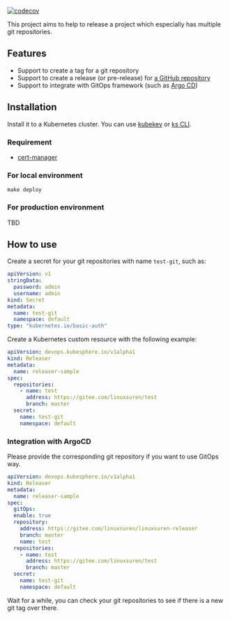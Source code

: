 [![codecov](https://codecov.io/gh/kubesphere-sigs/ks-releaser/branch/master/graph/badge.svg?token=p7KBgnuIxn)](https://codecov.io/gh/kubesphere-sigs/ks-releaser)

This project aims to help to release a project which especially has multiple git repositories.

## Features

* Support to create a tag for a git repository
* Support to create a release (or pre-release) for [a GitHub repository](docs/github.md)
* Support to integrate with GitOps framework (such as [Argo CD](https://github.com/argoproj/argo-cd))

## Installation

Install it to a Kubernetes cluster. You can use [kubekey](https://github.com/kubesphere/kubekey) or [ks CLI](https://github.com/kubesphere-sigs/ks).

### Requirement

* [cert-manager](docs/cert-manager.md)

### For local environment

```shell
make deploy
```

### For production environment

TBD

## How to use

Create a secret for your git repositories with name `test-git`, such as:
```yaml
apiVersion: v1
stringData:
  password: admin
  username: admin
kind: Secret
metadata:
  name: test-git
  namespace: default
type: "kubernetes.io/basic-auth"
```

Create a Kubernetes custom resource with the following example:
```yaml
apiVersion: devops.kubesphere.io/v1alpha1
kind: Releaser
metadata:
  name: releaser-sample
spec:
  repositories:
    - name: test
      address: https://gitee.com/linuxsuren/test
      branch: master
  secret:
    name: test-git
    namespace: default
```

### Integration with ArgoCD

Please provide the corresponding git repository if you want to use GitOps way.
```yaml
apiVersion: devops.kubesphere.io/v1alpha1
kind: Releaser
metadata:
  name: releaser-sample
spec:
  gitOps:
  enable: true
  repository:
    address: https://gitee.com/linuxsuren/linuxsuren-releaser
    branch: master
    name: test
  repositories:
    - name: test
      address: https://gitee.com/linuxsuren/test
      branch: master
  secret:
    name: test-git
    namespace: default
```

Wait for a while, you can check your git repositories to see if there is a new git tag over there.
